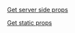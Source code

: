 [Get server side props](https://github.com/Bilboramix/next_cache_reproduction_working/blob/main/src/pages/test.tsx)

[Get static props](https://github.com/Bilboramix/next_cache_reproduction_working/blob/main/src/pages/index.tsx)
